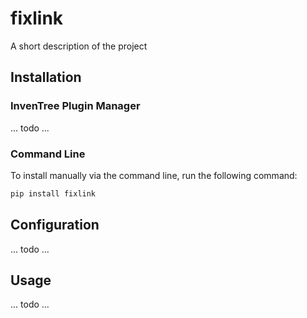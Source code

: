 # fixlink

A short description of the project

## Installation

### InvenTree Plugin Manager

... todo ...

### Command Line 

To install manually via the command line, run the following command:

```bash
pip install fixlink
```

## Configuration

... todo ...

## Usage

... todo ...
